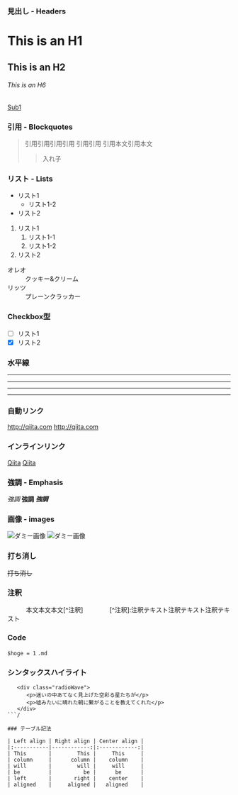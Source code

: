 ### 見出し - Headers

# This is an H1
## This is an H2
###### This is an H6


[Sub1](/sub1/astro.md)

### 引用 - Blockquotes

> 引用引用引用引用
引用引用
> 引用本文引用本文
>> 入れ子

### リスト - Lists

* リスト1
  * リスト1-2  
* リスト2  

1. リスト1
    1. リスト1-1 
    2. リスト1-2  
2. リスト2 


<dl>
  <dt>オレオ</dt>
  <dd>クッキー&クリーム</dd>
  <dt>リッツ</dt>
  <dd>プレーンクラッカー</dd>
</dl> 

### Checkbox型

- [ ] リスト1
- [x] リスト2

### 水平線

***
* * *
--- 
- - -  

### 自動リンク

<http://qiita.com>
http://qiita.com


### インラインリンク


[Qiita](http://qiita.com)
[Qiita](http://qiita.com "Qiita")


### 強調 - Emphasis

*強調*
**強調**
***強調***

### 画像 - images

![ダミー画像](https://via.placeholder.com/150)
![ダミー画像](https://via.placeholder.com/150 "ダミー画像")

### 打ち消し

~~打ち消し~~

### 注釈

　　　本文本文本文\[^注釈]
　　　　\[^注釈]:注釈テキスト注釈テキスト注釈テキスト

### Code

`$hoge = 1`
`.md`

### シンタックスハイライト

```html:sample
   <div class="radioWave">
      <p>迷いの中あてなく見上げた空彩る星たちが</p>
      <p>嘘みたいに晴れた朝に繋がることを教えてくれた</p>
   </div>
```/

### テーブル記法

| Left align | Right align | Center align |
|:-----------|------------:|:------------:|
| This       |        This |     This     |
| column     |      column |    column    |
| will       |        will |     will     |
| be         |          be |      be      |
| left       |       right |    center    |
| aligned    |     aligned |   aligned    |


